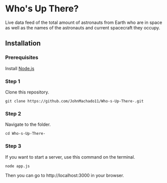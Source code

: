 # Who's Up There? 
Live data feed of the total amount of astronauts from Earth who are in space as well as the names of the astronauts and current spacecraft they occupy. 

## Installation

### Prerequisites

Install [Node.js](https://nodejs.org)

### Step 1

Clone this repository.

```
git clone https://github.com/JohnMachado11/Who-s-Up-There-.git
```

### Step 2

Navigate to the folder.

```
cd Who-s-Up-There-
```

### Step 3

If you want to start a server, use this command on the terminal.

```
node app.js
```

Then you can go to http://localhost:3000 in your browser.
